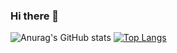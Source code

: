 ### Hi there 👋

![Anurag's GitHub stats](https://github-readme-stats.vercel.app/api?username=dnhuy4869&show_icons=true&theme=radical)     [![Top Langs](https://github-readme-stats.vercel.app/api/top-langs/?username=dnhuy4869&layout=compact&theme=radical)](https://github.com/anuraghazra/github-readme-stats)
